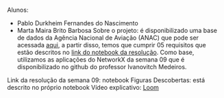 Alunos:

- Pablo Durkheim Fernandes do Nascimento
- Marta Maira Brito Barbosa
Sobre o projeto: é disponibilizado uma base de dados da Agência Nacional de Aviação (ANAC) que pode ser acessada [aqui](https://github.com/alvarofpp/dataset-flights-brazil), a partir disso, temos que cumprir 05 requisitos que estão descritos no [link do notebook da resolução](https://github.com/PabloDurkheim/Estrutura-de-dados-II/blob/main/Semana_09/Proj_ED2_4_pontos.ipynb). Como base, utilizamos as aplicações do NetworkX da semana 09 que é disponibilizado no github do professor Ivanovitch Medeiros.

Link da resolução da semana 09: notebook
Figuras
Descobertas: está descrito no próprio notebook
Vídeo explicativo: [Loom](https://www.loom.com/share/0d8af3f2a2f341e5842fa7a352eacaa2)